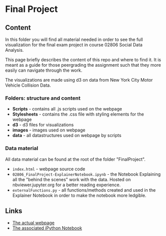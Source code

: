 # Final Project 
## Content
In this folder you will find all material needed in order to see the full visualization for the final exam project in course 02806 Social Data Analysis.

This page briefly describes the content of this repo and where to find it. It is meant as a guide for those peergrading the assignment such that they more easily can navigate through the work.

The visualizations are made using d3 on data from New York City Motor Vehicle Collision Data.

### Folders: structure and content
* **Scripts** - contains all .js scripts used on the webpage
* **Stylesheets** - contains the .css file with styling elements for the webpage
* **d3** - d3 files for visualizations  
* **images** - images used on webpage
* **data** - all datastructures used on webpage by scripts

### Data material
All data material can be found at the root of the folder "FinalProject". 
* ``index.html`` - webpage source code
* ``02806_FinalProject-ExplainerNotebook.ipynb`` - the Notebook Explaining all the "behind the scenes" work with the data. Hosted on nbviewer.jupyter.org for a better reading experience.
* ``externalFunctions.py`` - all functions/methods created and used in the Explainer Notebook in order to make the notebook more ledgible.

## Links

* [The actual webpage](https://frksteenhoff.github.io/FinalProject/index.html)
* [The associated iPython Notebook](http://nbviewer.jupyter.org/github/frksteenhoff/02806_SDA/blob/master/02806_FinalProject-ExplainerNotebook.ipynb)
